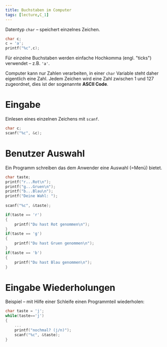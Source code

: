 ```yaml
---
title: Buchstaben im Computer
tags: [lecture,C_1]
---
```


Datentyp `char` – speichert einzelnes Zeichen.

```c
char c;
c = 'a';
printf("%c",c);
```

Für einzelne Buchstaben werden einfache Hochkomma (engl. "ticks") verwendet – z.B. `'a'`.

Computer kann nur Zahlen verarbeiten, in einer `char` Variable steht daher eigentlich eine Zahl. Jedem Zeichen wird eine Zahl zwischen 1 und 127 zugeordnet, dies ist der sogenannte **ASCII Code**. 




# Eingabe

Einlesen eines einzelnen Zeichens mit `scanf`.

```c
char c;
scanf("%c", &c);
```



# Benutzer Auswahl

Ein Programm schreiben das dem Anwender eine Auswahl (=Menü) bietet.

```c
char taste;
printf("r...Rot\n");
printf("g...Gruen\n");
printf("b...Blau\n");
printf("Deine Wahl: ");
	
scanf("%c", &taste);

if(taste == 'r')
{
	printf("Du hast Rot genommen\n");
}
if(taste == 'g')
{
	printf("Du hast Gruen genommen\n");
}
if(taste == 'b')
{
	printf("Du hast Blau genommen\n");
}
```



# Eingabe Wiederholungen

Beispiel – mit Hilfe einer Schleife einen Programmteil wiederholen:

```c
char taste = 'j';
while(taste=='j')
{
	...
	printf("nochmal? (j/n)");
	scanf("%c", &taste);
}
```

